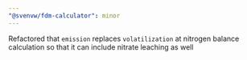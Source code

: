 ```yaml
---
"@svenvw/fdm-calculator": minor
---
```


Refactored that `emission` replaces `volatilization` at nitrogen balance calculation so that it can include nitrate leaching as well
